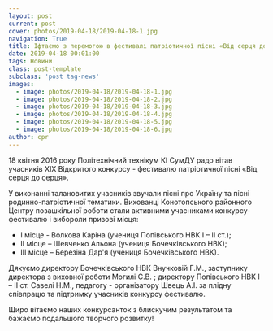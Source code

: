```yaml
---
layout: post
current: post
cover: photos/2019-04-18/2019-04-18-1.jpg
navigation: True
title: Іфтаємо з перемогою в фестивалі патріотичної пісні «Від серця до серця»
date: 2019-04-18 00:01:00
tags: Новини
class: post-template
subclass: 'post tag-news'
images:
  - image: photos/2019-04-18/2019-04-18-1.jpg
  - image: photos/2019-04-18/2019-04-18-2.jpg
  - image: photos/2019-04-18/2019-04-18-3.jpg
  - image: photos/2019-04-18/2019-04-18-4.jpg
  - image: photos/2019-04-18/2019-04-18-5.jpg
  - image: photos/2019-04-18/2019-04-18-6.jpg
author: cpr
---
```


18 квітня 2016 року  Політехнічний технікум КІ СумДУ радо вітав учасників XIX Відкритого  конкурсу - фестивалю патріотичної пісні «Від серця до серця».

У виконанні талановитих учасників звучали  пісні про Україну та пісні родинно-патріотичної тематики. Вихованці Конотопського районного Центру позашкільної роботи стали активними учасниками конкурсу-фестивалю і  вибороли призові місця:

 * І місце -   Волкова Каріна (учениця Попівського НВК І – ІІ ст.);
 * ІІ місце – Шевченко Альона  (учениця Бочечківського НВК);
 * ІІІ місце – Березіна Дар'я  (учениця Бочечківського НВК).

  Дякуємо директору  Бочечківського НВК Внучковій Г.М., заступнику директора з виховної роботи Могилі С.В. ; директору Попівського НВК І – ІІ ст. Савелі Н.М., педагогу -  організатору  Швець А.І.  за плідну співпрацю  та підтримку учасників конкурсу фестивалю.

  Щиро вітаємо наших конкурсанток  з блискучим результатом та  бажаємо подальшого творчого розвитку!
